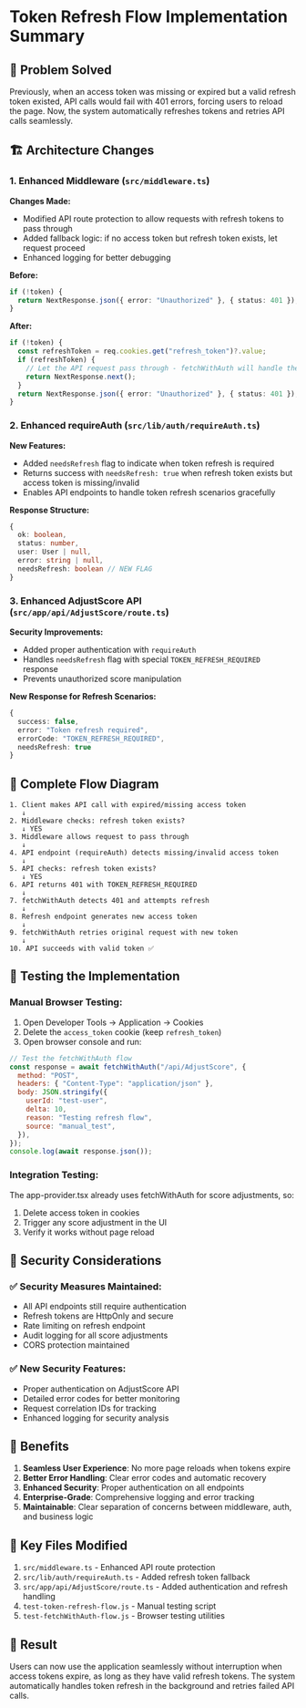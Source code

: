 # Token Refresh Flow Implementation Summary

## 🎯 Problem Solved

Previously, when an access token was missing or expired but a valid refresh token existed, API calls would fail with 401 errors, forcing users to reload the page. Now, the system automatically refreshes tokens and retries API calls seamlessly.

## 🏗️ Architecture Changes

### 1. Enhanced Middleware (`src/middleware.ts`)

**Changes Made:**

- Modified API route protection to allow requests with refresh tokens to pass through
- Added fallback logic: if no access token but refresh token exists, let request proceed
- Enhanced logging for better debugging

**Before:**

```typescript
if (!token) {
  return NextResponse.json({ error: "Unauthorized" }, { status: 401 });
}
```

**After:**

```typescript
if (!token) {
  const refreshToken = req.cookies.get("refresh_token")?.value;
  if (refreshToken) {
    // Let the API request pass through - fetchWithAuth will handle the refresh
    return NextResponse.next();
  }
  return NextResponse.json({ error: "Unauthorized" }, { status: 401 });
}
```

### 2. Enhanced requireAuth (`src/lib/auth/requireAuth.ts`)

**New Features:**

- Added `needsRefresh` flag to indicate when token refresh is required
- Returns success with `needsRefresh: true` when refresh token exists but access token is missing/invalid
- Enables API endpoints to handle token refresh scenarios gracefully

**Response Structure:**

```typescript
{
  ok: boolean,
  status: number,
  user: User | null,
  error: string | null,
  needsRefresh: boolean // NEW FLAG
}
```

### 3. Enhanced AdjustScore API (`src/app/api/AdjustScore/route.ts`)

**Security Improvements:**

- Added proper authentication with `requireAuth`
- Handles `needsRefresh` flag with special `TOKEN_REFRESH_REQUIRED` response
- Prevents unauthorized score manipulation

**New Response for Refresh Scenarios:**

```typescript
{
  success: false,
  error: "Token refresh required",
  errorCode: "TOKEN_REFRESH_REQUIRED",
  needsRefresh: true
}
```

## 🔄 Complete Flow Diagram

```
1. Client makes API call with expired/missing access token
   ↓
2. Middleware checks: refresh token exists?
   ↓ YES
3. Middleware allows request to pass through
   ↓
4. API endpoint (requireAuth) detects missing/invalid access token
   ↓
5. API checks: refresh token exists?
   ↓ YES
6. API returns 401 with TOKEN_REFRESH_REQUIRED
   ↓
7. fetchWithAuth detects 401 and attempts refresh
   ↓
8. Refresh endpoint generates new access token
   ↓
9. fetchWithAuth retries original request with new token
   ↓
10. API succeeds with valid token ✅
```

## 🧪 Testing the Implementation

### Manual Browser Testing:

1. Open Developer Tools → Application → Cookies
2. Delete the `access_token` cookie (keep `refresh_token`)
3. Open browser console and run:

```javascript
// Test the fetchWithAuth flow
const response = await fetchWithAuth("/api/AdjustScore", {
  method: "POST",
  headers: { "Content-Type": "application/json" },
  body: JSON.stringify({
    userId: "test-user",
    delta: 10,
    reason: "Testing refresh flow",
    source: "manual_test",
  }),
});
console.log(await response.json());
```

### Integration Testing:

The app-provider.tsx already uses fetchWithAuth for score adjustments, so:

1. Delete access token in cookies
2. Trigger any score adjustment in the UI
3. Verify it works without page reload

## 🔐 Security Considerations

### ✅ Security Measures Maintained:

- All API endpoints still require authentication
- Refresh tokens are HttpOnly and secure
- Rate limiting on refresh endpoint
- Audit logging for all score adjustments
- CORS protection maintained

### ✅ New Security Features:

- Proper authentication on AdjustScore API
- Detailed error codes for better monitoring
- Request correlation IDs for tracking
- Enhanced logging for security analysis

## 🚀 Benefits

1. **Seamless User Experience**: No more page reloads when tokens expire
2. **Better Error Handling**: Clear error codes and automatic recovery
3. **Enhanced Security**: Proper authentication on all endpoints
4. **Enterprise-Grade**: Comprehensive logging and error tracking
5. **Maintainable**: Clear separation of concerns between middleware, auth, and business logic

## 📝 Key Files Modified

1. `src/middleware.ts` - Enhanced API route protection
2. `src/lib/auth/requireAuth.ts` - Added refresh token fallback
3. `src/app/api/AdjustScore/route.ts` - Added authentication and refresh handling
4. `test-token-refresh-flow.js` - Manual testing script
5. `test-fetchWithAuth-flow.js` - Browser testing utilities

## 🎉 Result

Users can now use the application seamlessly without interruption when access tokens expire, as long as they have valid refresh tokens. The system automatically handles token refresh in the background and retries failed API calls.
